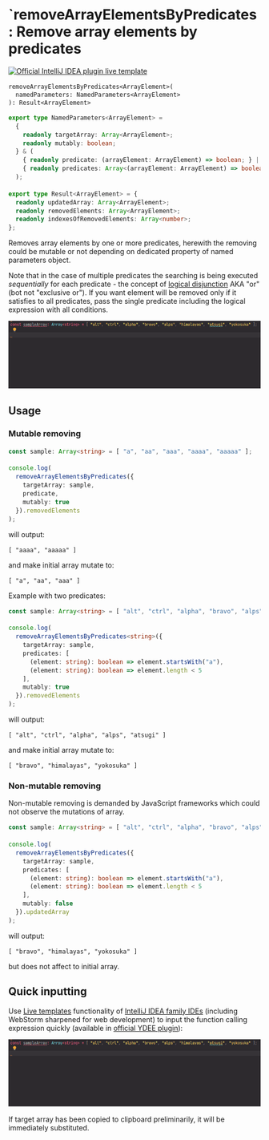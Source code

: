 # `removeArrayElementsByPredicates: Remove array elements by predicates

[![Official IntelliJ IDEA plugin live template](https://img.shields.io/badge/IntelliJ_IDEA_Live_Template-rmaebp-blue.svg?style=flat)](https://plugins.jetbrains.com/plugin/17638-yamato-daiwa-es-extensions)

```
removeArrayElementsByPredicates<ArrayElement>(
  namedParameters: NamedParameters<ArrayElement>
): Result<ArrayElement>
```

```typescript
export type NamedParameters<ArrayElement> =
  {
    readonly targetArray: Array<ArrayElement>;
    readonly mutably: boolean;
  } & (
    { readonly predicate: (arrayElement: ArrayElement) => boolean; } |
    { readonly predicates: Array<(arrayElement: ArrayElement) => boolean>; }
  );

export type Result<ArrayElement> = {
  readonly updatedArray: Array<ArrayElement>;
  readonly removedElements: Array<ArrayElement>;
  readonly indexesOfRemovedElements: Array<number>;
};
```

Removes array elements by one or more predicates, herewith the removing could be mutable or not depending on dedicated 
property of named parameters object. 

Note that in the case of multiple predicates the searching is being executed *sequentially* for each predicate - the 
concept of [logical disjunction](https://en.wikipedia.org/wiki/Logical_disjunction) AKA "or" (bot not "exclusive or").
If you want element will be removed only if it satisfies to all predicates, pass the single predicate including the
logical expression with all conditions.

![](removeArrayElementsByPredicates-LiveTemplateDemo.gif)


## Usage
### Mutable removing

```typescript
const sample: Array<string> = [ "a", "aa", "aaa", "aaaa", "aaaaa" ];

console.log(
  removeArrayElementsByPredicates({
    targetArray: sample,
    predicate,
    mutably: true
  }).removedElements
);
```

will output:

```
[ "aaaa", "aaaaa" ]
```

and make initial array mutate to:

```
[ "a", "aa", "aaa" ]
```

Example with two predicates:

```typescript
const sample: Array<string> = [ "alt", "ctrl", "alpha", "bravo", "alps", "himalayas", "atsugi", "yokosuka" ];

console.log(
  removeArrayElementsByPredicates<string>({
    targetArray: sample,
    predicates: [
      (element: string): boolean => element.startsWith("a"),
      (element: string): boolean => element.length < 5
    ],
    mutably: true
  }).removedElements
);
```

will output:

```
[ "alt", "ctrl", "alpha", "alps", "atsugi" ]
```

and make initial array mutate to:

```
[ "bravo", "himalayas", "yokosuka" ]
```


### Non-mutable removing

Non-mutable removing is demanded by JavaScript frameworks which could not observe the mutations of array.

```typescript
const sample: Array<string> = [ "alt", "ctrl", "alpha", "bravo", "alps", "himalayas", "atsugi", "yokosuka" ];

console.log(
  removeArrayElementsByPredicates({
    targetArray: sample,
    predicates: [
      (element: string): boolean => element.startsWith("a"),
      (element: string): boolean => element.length < 5
    ],
    mutably: false
  }).updatedArray
); 
```

will output:

```
[ "bravo", "himalayas", "yokosuka" ]
```

but does not affect to initial array.


## Quick inputting

Use [Live templates](https://www.jetbrains.com/help/idea/using-live-templates.html#live_templates_types) functionality
of [IntelliJ IDEA family IDEs](https://www.jetbrains.com/idea/) (including WebStorm sharpened for web development)
to input the function calling expression quickly (available in [official YDEE plugin](https://plugins.jetbrains.com/plugin/17638-yamato-daiwa-es-extensions)):

![](removeArrayElementsByPredicates-LiveTemplateDemo.gif)

If target array has been copied to clipboard preliminarily, it will be immediately substituted.
